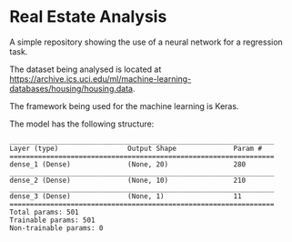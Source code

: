 # Real Estate Analysis

A simple repository showing the use of a neural network for a regression task. 

The dataset being analysed is located at https://archive.ics.uci.edu/ml/machine-learning-databases/housing/housing.data.

The framework being used for the machine learning is Keras. 

The model has the following structure:
```
_________________________________________________________________
Layer (type)                 Output Shape              Param #   
=================================================================
dense_1 (Dense)              (None, 20)                280       
_________________________________________________________________
dense_2 (Dense)              (None, 10)                210       
_________________________________________________________________
dense_3 (Dense)              (None, 1)                 11        
=================================================================
Total params: 501
Trainable params: 501
Non-trainable params: 0
```
